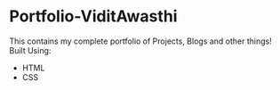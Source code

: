 # Portfolio-ViditAwasthi
This contains my complete portfolio of Projects, Blogs and other things!
Built Using:
- HTML
- CSS
